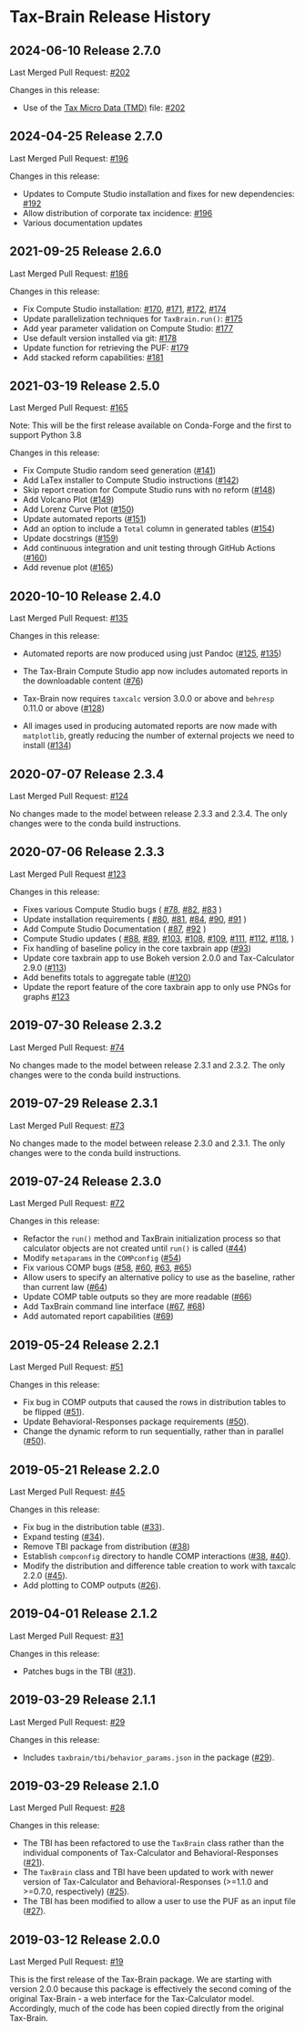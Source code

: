 # Tax-Brain Release History


## 2024-06-10 Release 2.7.0

Last Merged Pull Request: [#202](https://github.com/PSLmodels/Tax-Brain/pull/196)

Changes in this release:

* Use of the [Tax Micro Data (TMD)](https://github.com/PSLmodels/tax-microdata-benchmarking) file: [#202](https://github.com/PSLmodels/Tax-Brain/pull/202)


## 2024-04-25 Release 2.7.0

Last Merged Pull Request: [#196](https://github.com/PSLmodels/Tax-Brain/pull/196)

Changes in this release:

* Updates to Compute Studio installation and fixes for new dependencies: [#192](https://github.com/PSLmodels/Tax-Brain/pull/192)
* Allow distribution of corporate tax incidence: [#196](https://github.com/PSLmodels/Tax-Brain/pull/196)
* Various documentation updates


## 2021-09-25 Release 2.6.0

Last Merged Pull Request: [#186](https://github.com/PSLmodels/Tax-Brain/pull/186)

Changes in this release:

* Fix Compute Studio installation: [#170](https://github.com/PSLmodels/Tax-Brain/pull/170),
[#171](https://github.com/PSLmodels/Tax-Brain/pull/171), [#172](https://github.com/PSLmodels/Tax-Brain/pull/172),
[#174](https://github.com/PSLmodels/Tax-Brain/pull/174)
* Update parallelization techniques for `TaxBrain.run()`: [#175](https://github.com/PSLmodels/Tax-Brain/pull/175)
* Add year parameter validation on Compute Studio: [#177](https://github.com/PSLmodels/Tax-Brain/pull/177)
* Use default version installed via git: [#178](https://github.com/PSLmodels/Tax-Brain/pull/178)
* Update function for retrieving the PUF: [#179](https://github.com/PSLmodels/Tax-Brain/pull/179)
* Add stacked reform capabilities: [#181](https://github.com/PSLmodels/Tax-Brain/pull/181)

## 2021-03-19 Release 2.5.0

Last Merged Pull Request: [#165](https://github.com/PSLmodels/Tax-Brain/pull/165)

Note: This will be the first release available on Conda-Forge and the first to support Python 3.8

Changes in this release:

* Fix Compute Studio random seed generation ([#141](https://github.com/PSLmodels/Tax-Brain/pull/141))
* Add LaTex installer to Compute Studio instructions ([#142](https://github.com/PSLmodels/Tax-Brain/pull/142))
* Skip report creation for Compute Studio runs with no reform ([#148](https://github.com/PSLmodels/Tax-Brain/pull/148))
* Add Volcano Plot ([#149](https://github.com/PSLmodels/Tax-Brain/pull/149))
* Add Lorenz Curve Plot ([#150](https://github.com/PSLmodels/Tax-Brain/pull/150))
* Update automated reports ([#151](https://github.com/PSLmodels/Tax-Brain/pull/151))
* Add an option to include a `Total` column in generated tables ([#154](https://github.com/PSLmodels/Tax-Brain/pull/154))
* Update docstrings ([#159](https://github.com/PSLmodels/Tax-Brain/pull/159))
* Add continuous integration and unit testing through GitHub Actions ([#160](https://github.com/PSLmodels/Tax-Brain/pull/160))
* Add revenue plot ([#165](https://github.com/PSLmodels/Tax-Brain/pull/165))

## 2020-10-10 Release 2.4.0

Last Merged Pull Request: [#135](https://github.com/PSLmodels/Tax-Brain/pull/135)

Changes in this release:

* Automated reports are now produced using just Pandoc ([#125](https://github.com/PSLmodels/Tax-Brain/pull/125), [#135](https://github.com/PSLmodels/Tax-Brain/pull/135))

* The Tax-Brain Compute Studio app now includes automated reports in the
downloadable content ([#76](https://github.com/PSLmodels/Tax-Brain/pull/76))

* Tax-Brain now requires `taxcalc` version 3.0.0 or above and `behresp` 0.11.0 or above ([#128](https://github.com/PSLmodels/Tax-Brain/pull/128))

* All images used in producing automated reports are now made with `matplotlib`, greatly reducing the number of external projects we need to install ([#134](https://github.com/PSLmodels/Tax-Brain/pull/134))


## 2020-07-07 Release 2.3.4

Last Merged Pull Request: [#124](https://github.com/PSLmodels/Tax-Brain/pull/124)

No changes made to the model between release 2.3.3 and 2.3.4. The only changes
were to the conda build instructions.

## 2020-07-06 Release 2.3.3

Last Merged Pull Request [#123](https://github.com/PSLmodels/Tax-Brain/pull/123)

Changes in this release:

* Fixes various Compute Studio bugs (
  [#78](https://github.com/PSLmodels/Tax-Brain/pull/78),
  [#82](https://github.com/PSLmodels/Tax-Brain/pull/82),
  [#83](https://github.com/PSLmodels/Tax-Brain/pull/83)
)
* Update installation requirements (
  [#80](https://github.com/PSLmodels/Tax-Brain/pull/80),
  [#81](https://github.com/PSLmodels/Tax-Brain/pull/81),
  [#84](https://github.com/PSLmodels/Tax-Brain/pull/84),
  [#90](https://github.com/PSLmodels/Tax-Brain/pull/90),
  [#91](https://github.com/PSLmodels/Tax-Brain/pull/91)
)
* Add Compute Studio Documentation (
  [#87](https://github.com/PSLmodels/Tax-Brain/pull/87),
  [#92](https://github.com/PSLmodels/Tax-Brain/pull/92)
)
* Compute Studio updates (
  [#88](https://github.com/PSLmodels/Tax-Brain/pull/88),
  [#89](https://github.com/PSLmodels/Tax-Brain/pull/89),
  [#103](https://github.com/PSLmodels/Tax-Brain/pull/103),
  [#108](https://github.com/PSLmodels/Tax-Brain/pull/108),
  [#109](https://github.com/PSLmodels/Tax-Brain/pull/109),
  [#111](https://github.com/PSLmodels/Tax-Brain/pull/111),
  [#112](https://github.com/PSLmodels/Tax-Brain/pull/112),
  [#118](https://github.com/PSLmodels/Tax-Brain/pull/118),
)
* Fix handling of baseline policy in the core taxbrain app
([#93](https://github.com/PSLmodels/Tax-Brain/pull/93))
* Update core taxbrain app to use Bokeh version 2.0.0 and Tax-Calculator 2.9.0
([#113](https://github.com/PSLmodels/Tax-Brain/pull/113))
* Add benefits totals to aggregate table
([#120](https://github.com/PSLmodels/Tax-Brain/pull/118))
* Update the report feature of the core taxbrain app to only use PNGs for graphs
[#123](https://github.com/PSLmodels/Tax-Brain/pull/123)

## 2019-07-30 Release 2.3.2

Last Merged Pull Request: [#74](https://github.com/PSLmodels/Tax-Brain/pull/74)

No changes made to the model between release 2.3.1 and 2.3.2. The only changes
were to the conda build instructions.

## 2019-07-29 Release 2.3.1

Last Merged Pull Request: [#73](https://github.com/PSLmodels/Tax-Brain/pull/73)

No changes made to the model between release 2.3.0 and 2.3.1. The only changes
were to the conda build instructions.

## 2019-07-24 Release 2.3.0

Last Merged Pull Request: [#72](https://github.com/PSLmodels/Tax-Brain/pull/72)

Changes in this release:

* Refactor the `run()` method and TaxBrain initialization process so that
  calculator objects are not created until `run()` is called ([#44](https://github.com/PSLmodels/Tax-Brain/pull/44))
* Modify `metaparams` in the `COMPconfig` ([#54](https://github.com/PSLmodels/Tax-Brain/pull/54))
* Fix various COMP bugs ([#58](https://github.com/PSLmodels/Tax-Brain/pull/58),
  [#60](https://github.com/PSLmodels/Tax-Brain/pull/60),
  [#63](https://github.com/PSLmodels/Tax-Brain/pull/63),
  [#65](https://github.com/PSLmodels/Tax-Brain/pull/65))
* Allow users to specify an alternative policy to use as the baseline, rather
  than current law ([#64](https://github.com/PSLmodels/Tax-Brain/pull/64))
* Update COMP table outputs so they are more readable ([#66](https://github.com/PSLmodels/Tax-Brain/pull/66))
* Add TaxBrain command line interface ([#67](https://github.com/PSLmodels/Tax-Brain/pull/67), [#68](https://github.com/PSLmodels/Tax-Brain/pull/68))
* Add automated report capabilities ([#69](https://github.com/PSLmodels/Tax-Brain/pull/69))

## 2019-05-24 Release 2.2.1

Last Merged Pull Request: [#51](https://github.com/PSLmodels/Tax-Brain/pull/51)

Changes in this release:

* Fix bug in COMP outputs that caused the rows in distribution tables to be
  flipped ([#51](https://github.com/PSLmodels/Tax-Brain/pull/51)).
* Update Behavioral-Responses package requirements ([#50](https://github.com/PSLmodels/Tax-Brain/pull/50)).
* Change the dynamic reform to run sequentially, rather than in parallel ([#50](https://github.com/PSLmodels/Tax-Brain/pull/50)).

## 2019-05-21 Release 2.2.0

Last Merged Pull Request: [#45](https://github.com/PSLmodels/Tax-Brain/pull/45)

Changes in this release:

* Fix bug in the distribution table ([#33](https://github.com/PSLmodels/Tax-Brain/pull/33)).
* Expand testing ([#34](https://github.com/PSLmodels/Tax-Brain/pull/45)).
* Remove TBI package from distribution ([#38](https://github.com/PSLmodels/Tax-Brain/pull/38))
* Establish `compconfig` directory to handle COMP interactions ([#38](https://github.com/PSLmodels/Tax-Brain/pull/38), [#40](https://github.com/PSLmodels/Tax-Brain/pull/40)).
* Modify the distribution and difference table creation to work with taxcalc 2.2.0 ([#45](https://github.com/PSLmodels/Tax-Brain/pull/45)).
* Add plotting to COMP outputs ([#26](https://github.com/PSLmodels/Tax-Brain/pull/26)).

## 2019-04-01 Release 2.1.2

Last Merged Pull Request: [#31](https://github.com/PSLmodels/Tax-Brain/pull/31)

Changes in this release:

* Patches bugs in the TBI ([#31](https://github.com/PSLmodels/Tax-Brain/pull/31)).

## 2019-03-29 Release 2.1.1

Last Merged Pull Request: [#29](https://github.com/PSLmodels/Tax-Brain/pull/29)

Changes in this release:

* Includes `taxbrain/tbi/behavior_params.json` in the package ([#29](https://github.com/PSLmodels/Tax-Brain/pull/29)).

## 2019-03-29 Release 2.1.0

Last Merged Pull Request: [#28](https://github.com/PSLmodels/Tax-Brain/pull/27)

Changes in this release:

* The TBI has been refactored to use the `TaxBrain` class rather than the
  individual components of Tax-Calculator and Behavioral-Responses ([#21](https://github.com/PSLmodels/Tax-Brain/pull/21)).
* The `TaxBrain` class and TBI have been updated to work with newer version of
  Tax-Calculator and Behavioral-Responses (>=1.1.0 and >=0.7.0, respectively) ([#25](https://github.com/PSLmodels/Tax-Brain/pull/25)).
* The TBI has been modified to allow a user to use the PUF as an input file ([#27](https://github.com/PSLmodels/Tax-Brain/pull/27)).

## 2019-03-12 Release 2.0.0

Last Merged Pull Request: [#19](https://github.com/PSLmodels/Tax-Brain/pull/19)

This is the first release of the Tax-Brain package. We are starting with version
2.0.0 because this package is effectively the second coming of the original
Tax-Brain - a web interface for the Tax-Calculator model. Accordingly, much
of the code has been copied directly from the original Tax-Brain.
